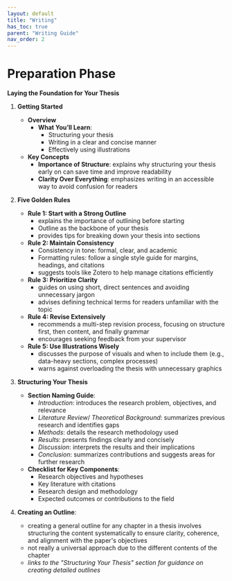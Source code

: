 ```yaml
---
layout: default
title: "Writing"
has_toc: true
parent: "Writing Guide"
nav_order: 2
---
```



# Preparation Phase

**Laying the Foundation for Your Thesis**

1. **Getting Started**
   - **Overview**
     - **What You’ll Learn**:
       - Structuring your thesis
       - Writing in a clear and concise manner
       - Effectively using illustrations
   - **Key Concepts**
     - **Importance of Structure**: explains why structuring your thesis early on can save time and improve readability
     - **Clarity Over Everything**: emphasizes writing in an accessible way to avoid confusion for readers
     <!--- **Integration with Handbook**: highlights additional resources such as citation style guidelines, writing style recommendations, and tips for creating professional visuals-->

2. **Five Golden Rules**
   - **Rule 1: Start with a Strong Outline**
     - explains the importance of outlining before starting
     - Outline as the backbone of your thesis
     - provides tips for breaking down your thesis into sections
   - **Rule 2: Maintain Consistency**
     - Consistency in tone: formal, clear, and academic
     - Formatting rules: follow a single style guide for margins, headings, and citations
     - suggests tools like Zotero to help manage citations efficiently
   - **Rule 3: Prioritize Clarity**
     - guides on using short, direct sentences and avoiding unnecessary jargon
     - advises defining technical terms for readers unfamiliar with the topic
   - **Rule 4: Revise Extensively**
     - recommends a multi-step revision process, focusing on structure first, then content, and finally grammar
     - encourages seeking feedback from your supervisor
   - **Rule 5: Use Illustrations Wisely**
     - discusses the purpose of visuals and when to include them (e.g., data-heavy sections, complex processes)
     - warns against overloading the thesis with unnecessary graphics


3. **Structuring Your Thesis**
   - **Section Naming Guide**:
     - *Introduction*: introduces the research problem, objectives, and relevance
     - *Literature Review*/ *Theoretical Background*: summarizes previous research and identifies gaps
     - *Methods*: details the research methodology used
     - *Results*: presents findings clearly and concisely
     - *Discussion*: interprets the results and their implications
     - *Conclusion*: summarizes contributions and suggests areas for further research
   - **Checklist for Key Components**:
     - Research objectives and hypotheses
     - Key literature with citations
     - Research design and methodology
     - Expected outcomes or contributions to the field

4. **Creating an Outline**:
   - creating a general outline for any chapter in a thesis involves structuring the content systematically to ensure clarity, coherence, and alignment with the paper's objectives
   - not really a universal approach due to the different contents of the chapter
   - *links to the "Structuring Your Thesis" section for guidance on creating detailed outlines*